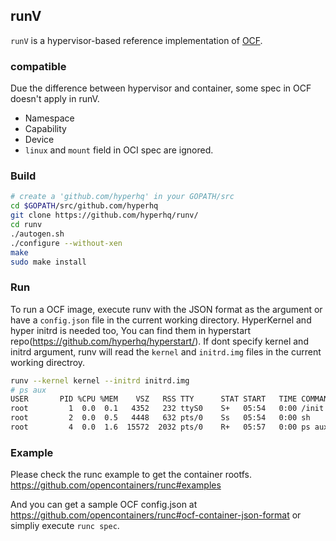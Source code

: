 ## runV
`runV` is a hypervisor-based reference implementation of [OCF](https://github.com/opencontainers/spec).

### compatible
Due the difference between hypervisor and container, some spec in OCF doesn't apply in runV.
- Namespace
- Capability
- Device
- `linux` and `mount` field in OCI spec are ignored.

### Build
```bash
# create a 'github.com/hyperhq' in your GOPATH/src
cd $GOPATH/src/github.com/hyperhq
git clone https://github.com/hyperhq/runv/
cd runv
./autogen.sh
./configure --without-xen
make
sudo make install
```

### Run
To run a OCF image, execute runv with the JSON format as the argument
or have a `config.json` file in the current working directory. HyperKernel and hyper initrd
is needed too, You can find them in hyperstart repo(https://github.com/hyperhq/hyperstart/).
If dont specify kernel and initrd argument, runv will read the `kernel` and `initrd.img` files
in the current working directroy.

```bash
runv --kernel kernel --initrd initrd.img
# ps aux
USER       PID %CPU %MEM    VSZ   RSS TTY      STAT START   TIME COMMAND
root         1  0.0  0.1   4352   232 ttyS0    S+   05:54   0:00 /init
root         2  0.0  0.5   4448   632 pts/0    Ss   05:54   0:00 sh
root         4  0.0  1.6  15572  2032 pts/0    R+   05:57   0:00 ps aux
```

### Example
Please check the runc example to get the container rootfs.
https://github.com/opencontainers/runc#examples

And you can get a sample OCF config.json at
https://github.com/opencontainers/runc#ocf-container-json-format or
simpliy execute `runc spec`.
